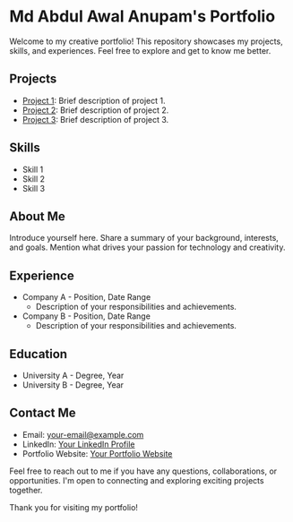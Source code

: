 # Md Abdul Awal Anupam's Portfolio

Welcome to my creative portfolio! This repository showcases my projects, skills, and experiences. Feel free to explore and get to know me better.

## Projects

- [Project 1](link-to-project-1): Brief description of project 1.
- [Project 2](link-to-project-2): Brief description of project 2.
- [Project 3](link-to-project-3): Brief description of project 3.

## Skills

- Skill 1
- Skill 2
- Skill 3

## About Me

Introduce yourself here. Share a summary of your background, interests, and goals. Mention what drives your passion for technology and creativity.

## Experience

- Company A - Position, Date Range
  - Description of your responsibilities and achievements.
- Company B - Position, Date Range
  - Description of your responsibilities and achievements.

## Education

- University A - Degree, Year
- University B - Degree, Year

## Contact Me

- Email: your-email@example.com
- LinkedIn: [Your LinkedIn Profile](link-to-your-linkedin-profile)
- Portfolio Website: [Your Portfolio Website](link-to-your-portfolio-website)

Feel free to reach out to me if you have any questions, collaborations, or opportunities. I'm open to connecting and exploring exciting projects together.

Thank you for visiting my portfolio!

